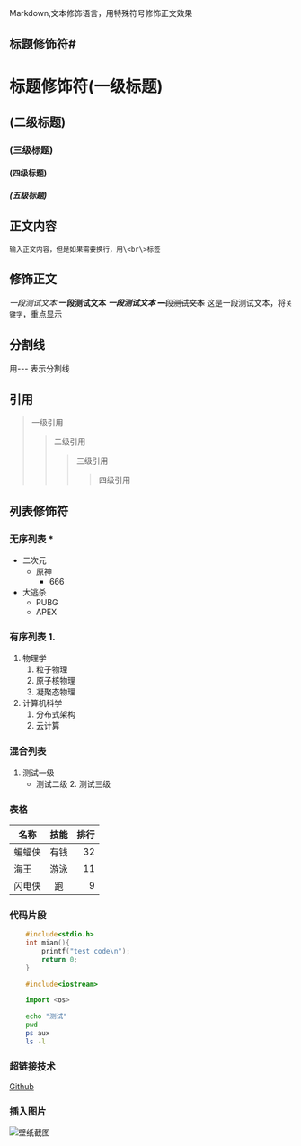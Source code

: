 Markdown,文本修饰语言，用特殊符号修饰正文效果<br>

## 标题修饰符\#

# 	标题修饰符(一级标题)
##	(二级标题)
###	(三级标题)	
####	(四级标题)
#####	(五级标题)

## 正文内容

	输入正文内容，但是如果需要换行，用\<br\>标签


## 修饰正文	
*一段测试文本*
**一段测试文本**
***一段测试文本***
~~一段测试文本~~
这是一段测试文本，将`关键字`，重点显示
## 分割线

用\-\-\- 表示分割线

## 引用
>一级引用
>>二级引用
>>>三级引用
>>>>四级引用

## 列表修饰符
### 无序列表 \*
* 二次元
  * 原神	
    * 666
* 大逃杀
  * PUBG
  * APEX

### 有序列表 1.
1. 物理学
   1. 粒子物理
   2. 原子核物理
   3. 凝聚态物理
2. 计算机科学
   1. 分布式架构
   2. 云计算

### 混合列表
1. 测试一级
   * 测试二级
     2. 测试三级

### 表格
名称|技能|排行
--|:--:|--:  
蝙蝠侠|有钱|32
海王|游泳|11
闪电侠|跑|9



###  代码片段

```c
	#include<stdio.h>
	int mian(){
		printf("test code\n");
		return 0;
	}
```
```cpp
	#include<iostream>
```
```python
	import <os>
```
```bash
	echo "测试"
	pwd
	ps aux
	ls -l
```

### 超链接技术
[Github](https://www.github.com "点击访问")


### 插入图片
![壁纸截图](C://Users//Lu//Desktop//1.png "悬停标题")

